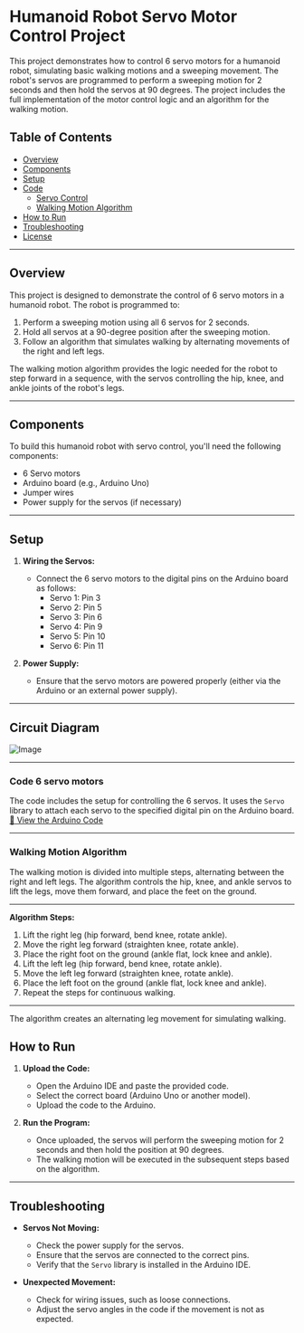 
# Humanoid Robot Servo Motor Control Project

This project demonstrates how to control 6 servo motors for a humanoid robot, simulating basic walking motions and a sweeping movement. The robot's servos are programmed to perform a sweeping motion for 2 seconds and then hold the servos at 90 degrees. The project includes the full implementation of the motor control logic and an algorithm for the walking motion.

## Table of Contents
- [Overview](#overview)
- [Components](#components)
- [Setup](#setup)
- [Code](#code)
  - [Servo Control](#servo-control)
  - [Walking Motion Algorithm](#walking-motion-algorithm)
- [How to Run](#how-to-run)
- [Troubleshooting](#troubleshooting)
- [License](#license)

---
## Overview
This project is designed to demonstrate the control of 6 servo motors in a humanoid robot. The robot is programmed to:
1. Perform a sweeping motion using all 6 servos for 2 seconds.
2. Hold all servos at a 90-degree position after the sweeping motion.
3. Follow an algorithm that simulates walking by alternating movements of the right and left legs.

The walking motion algorithm provides the logic needed for the robot to step forward in a sequence, with the servos controlling the hip, knee, and ankle joints of the robot's legs.

---

## Components
To build this humanoid robot with servo control, you'll need the following components:
- 6 Servo motors
- Arduino board (e.g., Arduino Uno)
- Jumper wires
- Power supply for the servos (if necessary)

---

## Setup
1. **Wiring the Servos:**
   - Connect the 6 servo motors to the digital pins on the Arduino board as follows:
     - Servo 1: Pin 3
     - Servo 2: Pin 5
     - Servo 3: Pin 6
     - Servo 4: Pin 9
     - Servo 5: Pin 10
     - Servo 6: Pin 11
    
       
2. **Power Supply:**
   - Ensure that the servo motors are powered properly (either via the Arduino or an external power supply).
  

---

## Circuit Diagram
![Image](https://github.com/user-attachments/assets/ed12a90d-9d86-462a-a00d-39afcf4b29ec)


---


### Code 6 servo motors

The code includes the setup for controlling the 6 servos. It uses the `Servo` library to attach each servo to the specified digital pin on the Arduino board.
[📜 View the Arduino Code](program_6_servo_motors.ino)


---
### Walking Motion Algorithm

The walking motion is divided into multiple steps, alternating between the right and left legs. The algorithm controls the hip, knee, and ankle servos to lift the legs, move them forward, and place the feet on the ground.

---
**Algorithm Steps:**
1. Lift the right leg (hip forward, bend knee, rotate ankle).
2. Move the right leg forward (straighten knee, rotate ankle).
3. Place the right foot on the ground (ankle flat, lock knee and ankle).
4. Lift the left leg (hip forward, bend knee, rotate ankle).
5. Move the left leg forward (straighten knee, rotate ankle).
6. Place the left foot on the ground (ankle flat, lock knee and ankle).
7. Repeat the steps for continuous walking.

---
The algorithm creates an alternating leg movement for simulating walking.

## How to Run
1. **Upload the Code:**
   - Open the Arduino IDE and paste the provided code.
   - Select the correct board (Arduino Uno or another model).
   - Upload the code to the Arduino.

2. **Run the Program:**
   - Once uploaded, the servos will perform the sweeping motion for 2 seconds and then hold the position at 90 degrees.
   - The walking motion will be executed in the subsequent steps based on the algorithm.

---

## Troubleshooting
- **Servos Not Moving:**
  - Check the power supply for the servos.
  - Ensure that the servos are connected to the correct pins.
  - Verify that the `Servo` library is installed in the Arduino IDE.

- **Unexpected Movement:**
  - Check for wiring issues, such as loose connections.
  - Adjust the servo angles in the code if the movement is not as expected.
